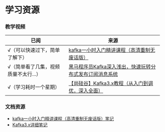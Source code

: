 # 学习资源

### 教学视频

| 已阅                   | 来源                                                                            |
|----------------------|-------------------------------------------------------------------------------|
| √（可以快速过下，简单了解下）      | [kafka一小时入门精讲课程（高清重制无废话版）](https://www.bilibili.com/video/BV1h94y1Q7Xg)       |
| √（简单看了几集，视频质量不太行...） | [黑马程序员Kafka深入浅出，快速玩转分布式发布订阅消息系统](https://www.bilibili.com/video/BV1oE41167Am) |
| √（学习耗时一个星期）          | [【尚硅谷】Kafka3.x教程（从入门到调优，深入全面）](https://www.bilibili.com/video/BV1vr4y1677k)   |

### 文档资源

- [kafka一小时入门精讲课程（高清重制无废话版）笔记](https://gitee.com/jeff-qiu/kafka-1hour)
- [Kafka3.x详细笔记](https://blog.csdn.net/su2231595742/article/details/125967780)

